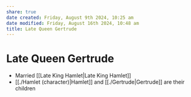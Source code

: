 ```yaml
---
share: true
date created: Friday, August 9th 2024, 10:25 am
date modified: Friday, August 16th 2024, 10:48 am
title: Late Queen Gertrude
---
```


# Late Queen Gertrude

- Married [[Late King Hamlet|Late King Hamlet]]
- [[./Hamlet (character)|Hamlet]] and [[./Gertrude|Gertrude]] are their children